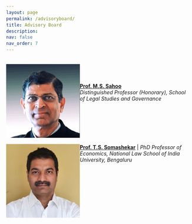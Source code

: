 ```yaml
---
layout: page
permalink: /advisoryboard/
title: Advisory Board 
description:
nav: false
nav_order: 7
---
```

\
[<img align="left" src="/assets/img/prof_ms_sahoo.jpeg" alt="Prof. M. S. Sahoo" width="200"/>](https://sahooregulatorychambers.in/)
\
\
\
[__Prof. M.S. Sahoo__](https://vidyashilp.edu.in/sahoo/) 
\
_Distinguished Professor (Honorary), School of Legal Studies and Governance_
<br clear="left"/>
\
[<img align="left" src="/assets/img/prof_somashekar.jpg" alt="Prof. T. S. Somashekar" width="200"/>](https://www.nls.ac.in/faculty/t-s-somashekar/) 
[__Prof. T.S. Somashekar__](https://www.nls.ac.in/faculty/t-s-somashekar/) | _PhD Professor of Economics, National Law School of India University, Bengaluru_
